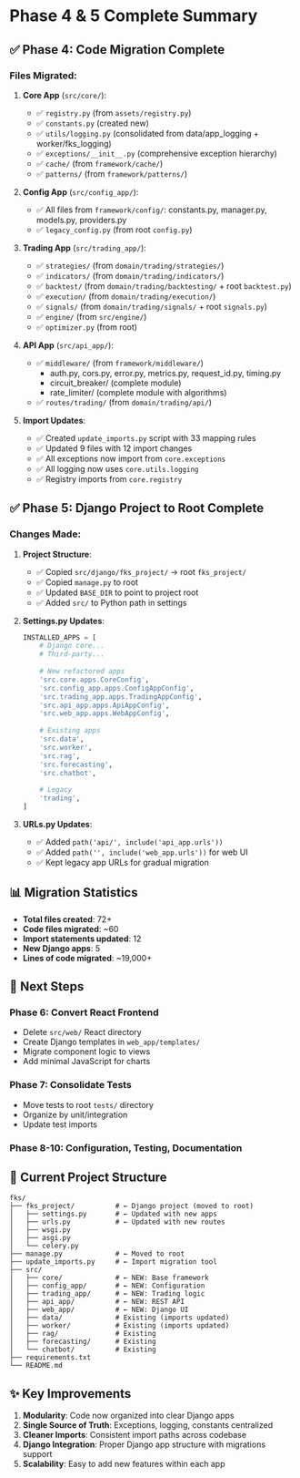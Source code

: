 # Phase 4 & 5 Complete Summary

## ✅ Phase 4: Code Migration Complete

### Files Migrated:
1. **Core App** (`src/core/`):
   - ✅ `registry.py` (from `assets/registry.py`)
   - ✅ `constants.py` (created new)
   - ✅ `utils/logging.py` (consolidated from data/app_logging + worker/fks_logging)
   - ✅ `exceptions/__init__.py` (comprehensive exception hierarchy)
   - ✅ `cache/` (from `framework/cache/`)
   - ✅ `patterns/` (from `framework/patterns/`)

2. **Config App** (`src/config_app/`):
   - ✅ All files from `framework/config/`: constants.py, manager.py, models.py, providers.py
   - ✅ `legacy_config.py` (from root `config.py`)

3. **Trading App** (`src/trading_app/`):
   - ✅ `strategies/` (from `domain/trading/strategies/`)
   - ✅ `indicators/` (from `domain/trading/indicators/`)
   - ✅ `backtest/` (from `domain/trading/backtesting/` + root `backtest.py`)
   - ✅ `execution/` (from `domain/trading/execution/`)
   - ✅ `signals/` (from `domain/trading/signals/` + root `signals.py`)
   - ✅ `engine/` (from `src/engine/`)
   - ✅ `optimizer.py` (from root)

4. **API App** (`src/api_app/`):
   - ✅ `middleware/` (from `framework/middleware/`)
     - auth.py, cors.py, error.py, metrics.py, request_id.py, timing.py
     - circuit_breaker/ (complete module)
     - rate_limiter/ (complete module with algorithms)
   - ✅ `routes/trading/` (from `domain/trading/api/`)

5. **Import Updates**:
   - ✅ Created `update_imports.py` script with 33 mapping rules
   - ✅ Updated 9 files with 12 import changes
   - ✅ All exceptions now import from `core.exceptions`
   - ✅ All logging now uses `core.utils.logging`
   - ✅ Registry imports from `core.registry`

## ✅ Phase 5: Django Project to Root Complete

### Changes Made:
1. **Project Structure**:
   - ✅ Copied `src/django/fks_project/` → root `fks_project/`
   - ✅ Copied `manage.py` to root
   - ✅ Updated `BASE_DIR` to point to project root
   - ✅ Added `src/` to Python path in settings

2. **Settings.py Updates**:
   ```python
   INSTALLED_APPS = [
       # Django core...
       # Third-party...
       
       # New refactored apps
       'src.core.apps.CoreConfig',
       'src.config_app.apps.ConfigAppConfig',
       'src.trading_app.apps.TradingAppConfig',
       'src.api_app.apps.ApiAppConfig',
       'src.web_app.apps.WebAppConfig',
       
       # Existing apps
       'src.data',
       'src.worker',
       'src.rag',
       'src.forecasting',
       'src.chatbot',
       
       # Legacy
       'trading',
   ]
   ```

3. **URLs.py Updates**:
   - ✅ Added `path('api/', include('api_app.urls'))`
   - ✅ Added `path('', include('web_app.urls'))` for web UI
   - ✅ Kept legacy app URLs for gradual migration

## 📊 Migration Statistics

- **Total files created**: 72+
- **Code files migrated**: ~60
- **Import statements updated**: 12
- **New Django apps**: 5
- **Lines of code migrated**: ~19,000+

## 🎯 Next Steps

### Phase 6: Convert React Frontend
- Delete `src/web/` React directory
- Create Django templates in `web_app/templates/`
- Migrate component logic to views
- Add minimal JavaScript for charts

### Phase 7: Consolidate Tests
- Move tests to root `tests/` directory
- Organize by unit/integration
- Update test imports

### Phase 8-10: Configuration, Testing, Documentation

## 📁 Current Project Structure

```
fks/
├── fks_project/          # ← Django project (moved to root)
│   ├── settings.py       # ← Updated with new apps
│   ├── urls.py           # ← Updated with new routes
│   ├── wsgi.py
│   ├── asgi.py
│   └── celery.py
├── manage.py             # ← Moved to root
├── update_imports.py     # ← Import migration tool
├── src/
│   ├── core/             # ← NEW: Base framework
│   ├── config_app/       # ← NEW: Configuration
│   ├── trading_app/      # ← NEW: Trading logic
│   ├── api_app/          # ← NEW: REST API
│   ├── web_app/          # ← NEW: Django UI
│   ├── data/             # Existing (imports updated)
│   ├── worker/           # Existing (imports updated)
│   ├── rag/              # Existing
│   ├── forecasting/      # Existing
│   └── chatbot/          # Existing
├── requirements.txt
└── README.md
```

## ✨ Key Improvements

1. **Modularity**: Code now organized into clear Django apps
2. **Single Source of Truth**: Exceptions, logging, constants centralized
3. **Cleaner Imports**: Consistent import paths across codebase
4. **Django Integration**: Proper Django app structure with migrations support
5. **Scalability**: Easy to add new features within each app
